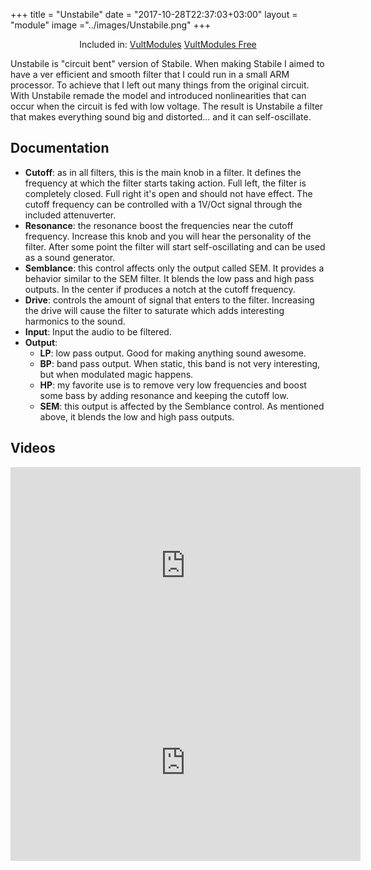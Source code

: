 +++
title = "Unstabile"
date = "2017-10-28T22:37:03+03:00"
layout = "module"
image ="../images/Unstabile.png"
+++

<center>Included in: <a href="/premium/" class="btn btn-primary" role="button">VultModules</a> <a href="/free/" class="btn btn-primary" role="button">VultModules Free</a> </center>


Unstabile is "circuit bent" version of Stabile. When making Stabile I aimed to have a ver efficient and smooth filter that I could run in a small ARM processor. To achieve that I left out many things from the original circuit. With Unstabile remade the model and introduced nonlinearities that can occur when the circuit is fed with low voltage. The result is Unstabile a filter that makes everything sound big and distorted... and it can self-oscillate.

## Documentation

- **Cutoff**: as in all filters, this is the main knob in a filter. It defines the frequency at which the filter starts taking action. Full left, the filter is completely closed. Full right it's open and should not have effect. The cutoff frequency can be controlled with a 1V/Oct signal through the included attenuverter.
- **Resonance**: the resonance boost the frequencies near the cutoff frequency. Increase this knob and you will hear the personality of the filter. After some point the filter will start self-oscillating and can be used as a sound generator.
- **Semblance**: this control affects only the output called SEM. It provides a behavior similar to the SEM filter. It blends the low pass and high pass outputs. In the center if produces a notch at the cutoff frequency.
- **Drive**: controls the amount of signal that enters to the filter. Increasing the drive will cause the filter to saturate which adds interesting harmonics to the sound.
- **Input**: Input the audio to be filtered.
- **Output**:
   - **LP**: low pass output. Good for making anything sound awesome.
   - **BP**: band pass output. When static, this band is not very interesting, but when modulated magic happens.
   - **HP**: my favorite use is to remove very low frequencies and boost some bass by adding resonance and keeping the cutoff low.
   - **SEM**: this output is affected by the Semblance control. As mentioned above, it blends the low and high pass outputs.

## Videos

<iframe width="560" height="315" src="https://www.youtube.com/embed/mfS50tbYQK4" frameborder="0" allow="autoplay; encrypted-media" allowfullscreen></iframe>

<iframe width="560" height="315" src="https://www.youtube.com/embed/DcKKqKGTSao" frameborder="0" allowfullscreen></iframe>



